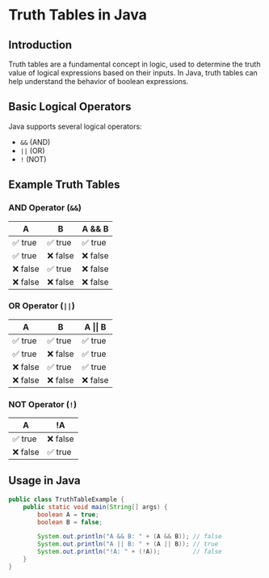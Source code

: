 # Truth Tables in Java

## Introduction

Truth tables are a fundamental concept in logic, used to determine the truth value of logical expressions based on their inputs. In Java, truth tables can help understand the behavior of boolean expressions.

## Basic Logical Operators

Java supports several logical operators:

- `&&` (AND)
- `||` (OR)
- `!` (NOT)

## Example Truth Tables

### AND Operator (`&&`)

| A     | B     | A && B |
|-------|-------|--------|
| ✅ true  | ✅ true  | ✅ true   |
| ✅ true  | ❌ false | ❌ false  |
| ❌ false | ✅ true  | ❌ false  |
| ❌ false | ❌ false | ❌ false  |

### OR Operator (`||`)

| A     | B     | A \|\| B |
|-------|-------|--------|
| ✅ true  | ✅ true  | ✅ true   |
| ✅ true  | ❌ false | ✅ true   |
| ❌ false | ✅ true  | ✅ true   |
| ❌ false | ❌ false | ❌ false  |

### NOT Operator (`!`)

| A     | !A     |
|-------|-------|
| ✅ true  | ❌ false |
| ❌ false | ✅ true  |

## Usage in Java

```java
public class TruthTableExample {
    public static void main(String[] args) {
        boolean A = true;
        boolean B = false;

        System.out.println("A && B: " + (A && B)); // false
        System.out.println("A || B: " + (A || B)); // true
        System.out.println("!A: " + (!A));         // false
    }
}
```
